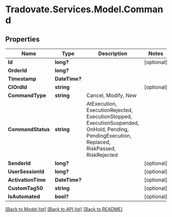 # Tradovate.Services.Model.Command
## Properties

Name | Type | Description | Notes
------------ | ------------- | ------------- | -------------
**Id** | **long?** |  | [optional] 
**OrderId** | **long?** |  | 
**Timestamp** | **DateTime?** |  | 
**ClOrdId** | **string** |  | [optional] 
**CommandType** | **string** | Cancel, Modify, New | 
**CommandStatus** | **string** | AtExecution, ExecutionRejected, ExecutionStopped, ExecutionSuspended, OnHold, Pending, PendingExecution, Replaced, RiskPassed, RiskRejected | 
**SenderId** | **long?** |  | [optional] 
**UserSessionId** | **long?** |  | [optional] 
**ActivationTime** | **DateTime?** |  | [optional] 
**CustomTag50** | **string** |  | [optional] 
**IsAutomated** | **bool?** |  | [optional] 

[[Back to Model list]](../README.md#documentation-for-models) [[Back to API list]](../README.md#documentation-for-api-endpoints) [[Back to README]](../README.md)

